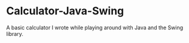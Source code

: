 # Calculator-Java-Swing

A basic calculator I wrote while playing around with Java and the Swing library.
